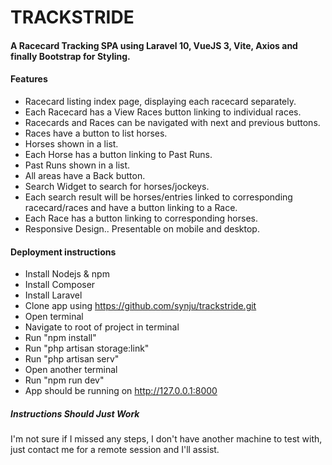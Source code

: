 # TRACKSTRIDE
#### A Racecard Tracking SPA using Laravel 10, VueJS 3, Vite, Axios and finally Bootstrap for Styling.
#### Features
- Racecard listing index page, displaying each racecard separately.
- Each Racecard has a View Races button linking to individual races.
- Racecards and Races can be navigated with next and previous buttons.
- Races have a button to list horses.
- Horses shown in a list.
- Each Horse has a button linking to Past Runs.
- Past Runs shown in a list.
- All areas have a Back button.
- Search Widget to search for horses/jockeys.
- Each search result will be horses/entries linked to corresponding racecard/races and have a button linking to a Race.
- Each Race has a button linking to corresponding horses.
- Responsive Design.. Presentable on mobile and desktop.

#### Deployment instructions
- Install Nodejs & npm
- Install Composer
- Install Laravel
- Clone app using https://github.com/synju/trackstride.git
- Open terminal
- Navigate to root of project in terminal
- Run "npm install"
- Run "php artisan storage:link"
- Run "php artisan serv"
- Open another terminal
- Run "npm run dev"
- App should be running on http://127.0.0.1:8000

##### Instructions Should Just Work
I'm not sure if I missed any steps, I don't have another machine to test with, just contact me for a remote session and I'll assist.

